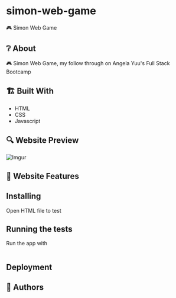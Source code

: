 # simon-web-game
🎮 Simon Web Game

## ❔ About

🎮 Simon Web Game, my follow through on Angela Yuu's Full Stack Bootcamp

## 🏗️ Built With

- HTML
- CSS
- Javascript

## 🔍 Website Preview

![Imgur](https://i.imgur.com/c4hh5cl.png)

## 📝️ Website Features


## Installing

Open HTML file to test

## Running the tests

Run the app with

```

```

## Deployment


## 🧔 Authors
